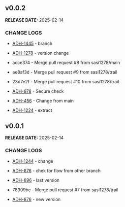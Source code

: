 ## v0.0.2

**RELEASE DATE:** 2025-02-14

### CHANGE LOGS
* <span style='color:skyblue;'>[ADH-1445](https://jira.example.com/browse/ADH-1445)</span> - branch
* <span style='color:skyblue;'>[ADH-1278](https://jira.example.com/browse/ADH-1278)</span> - version change
* acce374 - Merge pull request #8 from sasi1278/main
* ae8af3d - Merge pull request #9 from sasi1278/trail
* 23d7e2f - Merge pull request #10 from sasi1278/trail
* <span style='color:skyblue;'>[ADH-978](https://jira.example.com/browse/ADH-978)</span> - Secure check
* <span style='color:skyblue;'>[ADH-456](https://jira.example.com/browse/ADH-456)</span> - Change from main







* <span style='color:skyblue;'>[ADH-1224](https://jira.example.com/browse/ADH-1224)</span> - extract


## v0.0.1

**RELEASE DATE:** 2025-02-14

### CHANGE LOGS
* <span style='color:skyblue;'>[ADH-1244](https://jira.example.com/browse/ADH-1244)</span> - change
* <span style='color:skyblue;'>[ADH-876](https://jira.example.com/browse/ADH-876)</span> - chek for flow from other branch
* <span style='color:skyblue;'>[ADH-896](https://jira.example.com/browse/ADH-896)</span> - last version
* 78309bc - Merge pull request #7 from sasi1278/trail



* <span style='color:skyblue;'>[ADH-876](https://jira.example.com/browse/ADH-876)</span> - new version

